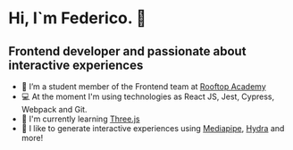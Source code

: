 # Hi, I`m Federico. 👋

## Frontend developer and passionate about interactive experiences

- 🔭 I’m a student member of the Frontend team at [Rooftop Academy](https://github.com/RooftopAcademy)
- 💻 At the moment I'm using technologies as React JS, Jest, Cypress, Webpack and Git.
- 🌱 I'm currently learning [Three.js](https://github.com/mrdoob/three.js/)
- 👾 I like to generate interactive experiences using [Mediapipe](https://github.com/google/mediapipe), [Hydra](https://github.com/ojack/hydra) and more!

<!--
**fl-martin/fl-martin** is a ✨ _special_ ✨ repository because its `README.md` (this file) appears on your GitHub profile.

Here are some ideas to get you started:


- 👯 I’m looking to collaborate on ...
- 🤔 I’m looking for help with ...
- 💬 Ask me about ...
- 📫 How to reach me: ...
- 😄 Pronouns: ...
- ⚡ Fun fact: ...
-->
